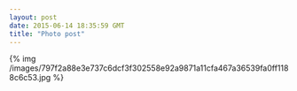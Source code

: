 ```yaml
---
layout: post
date: 2015-06-14 18:35:59 GMT
title: "Photo post"
---
```

{% img /images/797f2a88e3e737c6dcf3f302558e92a9871a11cfa467a36539fa0ff1188c6c53.jpg %}

